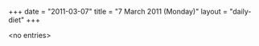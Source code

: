 +++
date = "2011-03-07"
title = "7 March 2011 (Monday)"
layout = "daily-diet"
+++

<p>&lt;no entries&gt;</p>